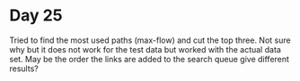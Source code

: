 # Day 25

Tried to find the most used paths (max-flow) and cut the top three.  Not sure why but it does not work for the test data but worked with the actual data set.  May be the order the links are added to the search queue give different results?
